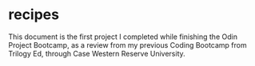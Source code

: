 # recipes
This document is the first project I completed while finishing the Odin Project Bootcamp, as a review from my previous Coding Bootcamp from Trilogy Ed, through Case Western Reserve University. 

